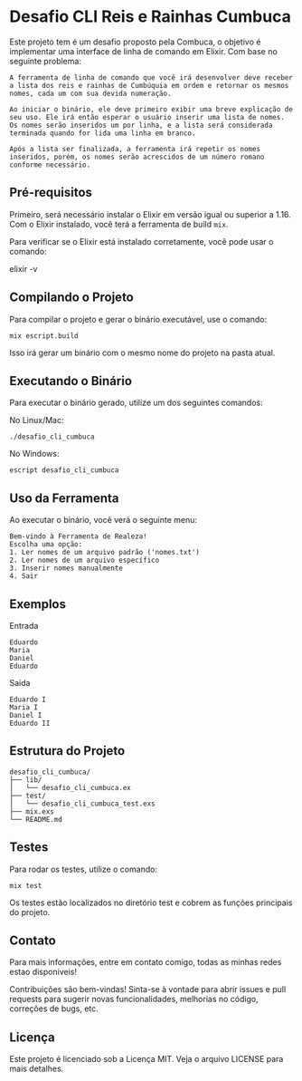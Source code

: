 # Desafio CLI Reis e Rainhas Cumbuca

Este projeto tem é um desafio proposto pela Combuca, o objetivo é implementar uma interface de linha de comando em Elixir. Com base no seguinte problema: 
```
A ferramenta de linha de comando que você irá desenvolver deve receber a lista dos reis e rainhas de Cumbúquia em ordem e retornar os mesmos nomes, cada um com sua devida numeração.

Ao iniciar o binário, ele deve primeiro exibir uma breve explicação de seu uso. Ele irá então esperar o usuário inserir uma lista de nomes. Os nomes serão inseridos um por linha, e a lista será considerada terminada quando for lida uma linha em branco.

Após a lista ser finalizada, a ferramenta irá repetir os nomes inseridos, porém, os nomes serão acrescidos de um número romano conforme necessário.
```
## Pré-requisitos

Primeiro, será necessário instalar o Elixir em versão igual ou superior a 1.16. Com o Elixir instalado, você terá a ferramenta de build `mix`.

Para verificar se o Elixir está instalado corretamente, você pode usar o comando:

elixir -v

## Compilando o Projeto
Para compilar o projeto e gerar o binário executável, use o comando:
```
mix escript.build
```
Isso irá gerar um binário com o mesmo nome do projeto na pasta atual.

## Executando o Binário
Para executar o binário gerado, utilize um dos seguintes comandos:

No Linux/Mac:
```
./desafio_cli_cumbuca
```
No Windows:
```
escript desafio_cli_cumbuca
```

## Uso da Ferramenta
Ao executar o binário, você verá o seguinte menu:

```
Bem-vindo à Ferramenta de Realeza!
Escolha uma opção:
1. Ler nomes de um arquivo padrão ('nomes.txt')
2. Ler nomes de um arquivo específico
3. Inserir nomes manualmente
4. Sair
```
## Exemplos

Entrada
```
Eduardo
Maria
Daniel
Eduardo
```
Saída
```
Eduardo I
Maria I
Daniel I
Eduardo II
```
## Estrutura do Projeto
```
desafio_cli_cumbuca/
├── lib/
│   └── desafio_cli_cumbuca.ex
├── test/
│   └── desafio_cli_cumbuca_test.exs
├── mix.exs
└── README.md
```

## Testes
Para rodar os testes, utilize o comando:
```
mix test
```
Os testes estão localizados no diretório test e cobrem as funções principais do projeto.

## Contato
Para mais informações, entre em contato comigo, todas as minhas redes estao disponiveis!

Contribuições são bem-vindas! Sinta-se à vontade para abrir issues e pull requests para sugerir novas funcionalidades, melhorias no código, correções de bugs, etc.

## Licença
Este projeto é licenciado sob a Licença MIT. Veja o arquivo LICENSE para mais detalhes.


